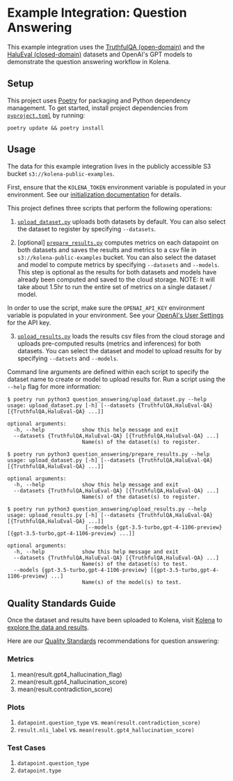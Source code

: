 # Example Integration: Question Answering

This example integration uses the [TruthfulQA (open-domain)](https://github.com/sylinrl/TruthfulQA) and the
[HaluEval (closed-domain)](https://github.com/RUCAIBox/HaluEval/tree/main/evaluation) datasets and OpenAI's GPT models
to demonstrate the question answering workflow in Kolena.

## Setup

This project uses [Poetry](https://python-poetry.org/) for packaging and Python dependency management. To get started,
install project dependencies from [`pyproject.toml`](./pyproject.toml) by running:

```shell
poetry update && poetry install
```

## Usage

The data for this example integration lives in the publicly accessible S3 bucket `s3://kolena-public-examples`.

First, ensure that the `KOLENA_TOKEN` environment variable is populated in your environment. See our
[initialization documentation](https://docs.kolena.io/installing-kolena/#initialization) for details.

This project defines three scripts that perform the following operations:

1. [`upload_dataset.py`](question_answering/upload_dataset.py) uploads both datasets by default. You can also
select the dataset to register by specifying `--datasets`.

2. [optional] [`prepare_results.py`](question_answering/prepare_results.py) computes metrics on each datapoint on both
datasets and saves the results and metrics to a csv file in `s3://kolena-public-examples` bucket. You can also select
the dataset and model to compute metrics by specifying `--datasets` and `--models`. This step is optional as the results
for both datasets and models have already been computed and saved to the cloud storage. NOTE: It will take about 1.5hr
to run the entire set of metrics on a single dataset / model.

In order to use the script, make sure the `OPENAI_API_KEY` environment variable is populated in your environment. See
your [OpenAI's User Settings](https://platform.openai.com/api-keys) for the API key.

3. [`upload_results.py`](question_answering/upload_results.py) loads the results csv files from the cloud storage and
uploads pre-computed results (metrics and inferences) for both datasets. You can select the dataset and model to upload
results for by specifying `--datsets` and `--models`.

Command line arguments are defined within each script to specify the dataset name to create or model to upload results
for. Run a script using the `--help` flag for more information:

```shell
$ poetry run python3 question_answering/upload_dataset.py --help
usage: upload_dataset.py [-h] [--datasets {TruthfulQA,HaluEval-QA} [{TruthfulQA,HaluEval-QA} ...]]

optional arguments:
  -h, --help            show this help message and exit
  --datasets {TruthfulQA,HaluEval-QA} [{TruthfulQA,HaluEval-QA} ...]
                        Name(s) of the dataset(s) to register.

$ poetry run python3 question_answering/prepare_results.py --help
usage: upload_dataset.py [-h] [--datasets {TruthfulQA,HaluEval-QA} [{TruthfulQA,HaluEval-QA} ...]]

optional arguments:
  -h, --help            show this help message and exit
  --datasets {TruthfulQA,HaluEval-QA} [{TruthfulQA,HaluEval-QA} ...]
                        Name(s) of the dataset(s) to register.

$ poetry run python3 question_answering/upload_results.py --help
usage: upload_results.py [-h] [--datasets {TruthfulQA,HaluEval-QA} [{TruthfulQA,HaluEval-QA} ...]]
                         [--models {gpt-3.5-turbo,gpt-4-1106-preview} [{gpt-3.5-turbo,gpt-4-1106-preview} ...]]

optional arguments:
  -h, --help            show this help message and exit
  --datasets {TruthfulQA,HaluEval-QA} [{TruthfulQA,HaluEval-QA} ...]
                        Name(s) of the dataset(s) to test.
  --models {gpt-3.5-turbo,gpt-4-1106-preview} [{gpt-3.5-turbo,gpt-4-1106-preview} ...]
                        Name(s) of the model(s) to test.
```

## Quality Standards Guide

Once the dataset and results have been uploaded to Kolena, visit [Kolena](https://app.kolena.io/redirect/) to
[explore the data and results](https://docs.kolena.io/dataset/quickstart/#step-3-explore-data-and-results).

Here are our [Quality Standards](https://docs.kolena.io/dataset/core-concepts/quality-standard/) recommendations for
question answering:

### Metrics

1. mean(result.gpt4_hallucination_flag)
2. mean(result.gpt4_hallucination_score)
3. mean(result.contradiction_score)

### Plots

1. `datapoint.question_type` vs. `mean(result.contradiction_score)`
2. `result.nli_label` vs. `mean(result.gpt4_hallucination_score)`

### Test Cases

1. `datapoint.question_type`
2. `datapoint.type`
